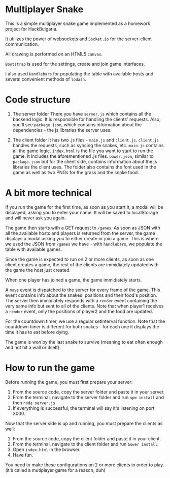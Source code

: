 # Multiplayer Snake

This is a simple multiplayer snake game implemented as a homework project for HackBulgaria.

It utilizes the power of websockets and `Socket.io` for the server-client communication.

All drawing is performed on an HTML5 `Canvas`.

`Bootstrap` is used for the settings, create and join game interfaces.

I also used `Handlebars` for populating the table with available hosts and several convenient methods of `lodash`.

# Code structure

1. The server folder
There you have `server.js` which contains all the backend logic. It is responsible for handling the clients' requests.
Also, you'll see `package.json`, which contains information about the dependencies - the js libraries the server uses.

2. The client folder
It has two .js files - `main.js` and `client.js`. `client.js` handles the requests, such as syncing the snakes, etc. `main.js` contains all the game logic.
`index.html` is the file you want to start to run the game. It includes the aforementioned .js files.
`bower.json`, similar to `package.json` but for the client side, contains information about the js libraries the client uses.
The folder also contains the font used in the game as well as two PNGs for the grass and the snake food.

# A bit more technical

If you run the game for the first time, as soon as you start it, a modal will be displayed, asking you to enter your name. It will be saved to localStorage and will never ask you again.

The game then starts with a GET request to `/games`. As soon as JSON with all the available hosts and players is returned from the server, the game displays a modal asking you to either create or join a game. This is where we used the JSON from `/games` we have - with `handlebars`, we populate the table with available games.

Since the game is expected to run on 2 or more clients, as soon as one client creates a game, the rest of the clients are immidiately updated with the game the host just created.

When one player has joined a game, the game immidiately starts. 

A `move` event is dispatched to the server for every frame of the game. This event contains info about the snakes' positions and their food's position. The server then immidiately responds with a `render` event containing the very same info but sent to all of the clients.
Note that when player1 receives a `render` event, only the positions of player2 and the food are updated.

For the countdown timer, we use a regular setInterval function.
Note that the countdown timer is different for both snakes - for each one it displays the time it has to eat before dying.

The game is won by the last snake to survive (meaning to eat often enough and not hit a wall or itself).  

# How to run the game

Before running the game, you must first prepare your server:

1. From the source code, copy the server folder and paste it in your server.
2. From the terminal, navigate to the server folder and run `npm install` and then `node server.js`
3. If everything is successful, the terminal will say it's listening on port 3000.

Now that the server side is up and running, you must prepare the clients as well:

1. From the source code, copy the client folder and paste it in your client.
2. From the terminal, navigate to the client folder and run `bower install`.
3. Open `index.html` in the browser.
4. Have fun.

You need to make these configurations on 2 or more clients in order to play. (it's called a mutiplayer game for a reason, duh)


